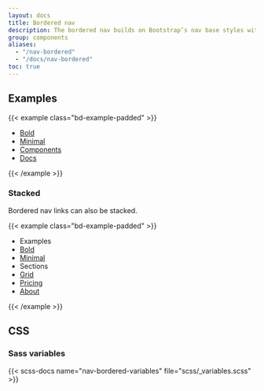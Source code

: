 ```yaml
---
layout: docs
title: Bordered nav
description: The bordered nav builds on Bootstrap’s nav base styles with a new, bolder variation to nav links.
group: components
aliases:
  - "/nav-bordered"
  - "/docs/nav-bordered"
toc: true
---
```


## Examples

{{< example class="bd-example-padded" >}}
<ul class="nav nav-bordered">
  <li class="nav-item">
    <a class="nav-link active" href="#">Bold</a>
  </li>
  <li class="nav-item">
    <a class="nav-link" href="#">Minimal</a>
  </li>
  <li class="nav-item">
    <a class="nav-link" href="#">Components</a>
  </li>
  <li class="nav-item">
    <a class="nav-link" href="#">Docs</a>
  </li>
</ul>
{{< /example >}}

### Stacked

Bordered nav links can also be stacked.

{{< example class="bd-example-padded" >}}
<ul class="nav nav-bordered nav-stacked flex-column">
  <li class="nav-header">Examples</li>
  <li class="nav-item">
    <a class="nav-link active" href="#">Bold</a>
  </li>
  <li class="nav-item">
    <a class="nav-link" href="#">Minimal</a>
  </li>

  <li class="nav-header">Sections</li>

  <li class="nav-item">
    <a class="nav-link" href="#">Grid</a>
  </li>
  <li class="nav-item">
    <a class="nav-link" href="#">Pricing</a>
  </li>
  <li class="nav-item">
    <a class="nav-link" href="#">About</a>
  </li>
</ul>
{{< /example >}}

## CSS

### Sass variables

{{< scss-docs name="nav-bordered-variables" file="scss/_variables.scss" >}}
